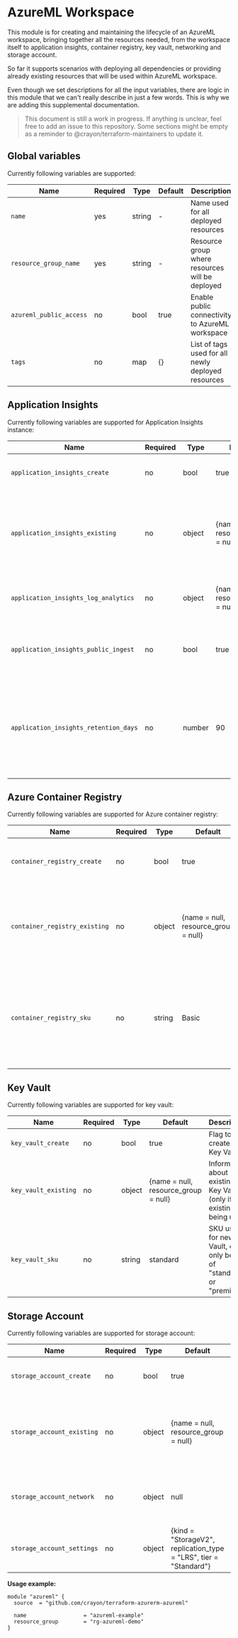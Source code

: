 # AzureML Workspace

This module is for creating and maintaining the lifecycle of an AzureML workspace, bringing together all the resources needed, from the workspace itself to application insights, container registry, key vault, networking and storage account.

So far it supports scenarios with deploying all dependencies or providing already existing resources that will be used within AzureML workspace.

Even though we set descriptions for all the input variables, there are logic in this module that we can't really describe in just a few words. This is why we are adding this supplemental documentation.

>This document is still a work in progress. If anything is unclear, feel free to add an issue to this repository. Some sections might be empty as a reminder to @crayon/terraform-maintainers to update it.

## Global variables

Currently following variables are supported:

| Name | Required | Type | Default | Description |
| ---- | -------- | ---- | ------- | ----------- |
| `name` | yes | string | - | Name used for all deployed resources |
| `resource_group_name` | yes | string | - | Resource group where resources will be deployed |
| `azureml_public_access` | no | bool | true | Enable public connectivity to AzureML workspace |
| `tags` | no | map | {} | List of tags used for all newly deployed resources |


## Application Insights

Currently following variables are supported for Application Insights instance:

| Name | Required | Type | Default | Description |
| ---- | -------- | ---- | ------- | ----------- |
| `application_insights_create` | no | bool | true | Flag to create new Application Insights |
| `application_insights_existing` | no | object | {name = null, resource_group = null} | Information about existing Application Insights instance (only if existing is being used) |
| `application_insights_log_analytics` | no | object | {name = null, resource_group = null} | Information about Log Analytics instance (if being used) |
| `application_insights_public_ingest` | no | bool | true | Enable public ingest of data to Application Insights |
| `application_insights_retention_days` | no | number | 90 | Retention period of data in Application Insights, can only be one of [30 60 90 120 180 270 365 550 730] |


## Azure Container Registry

Currently following variables are supported for Azure container registry:

| Name | Required | Type | Default | Description |
| ---- | -------- | ---- | ------- | ----------- |
| `container_registry_create` | no | bool | true | Flag to create new Azure Container Registry |
| `container_registry_existing` | no | object | {name = null, resource_group = null} | Information about existing Azure Container Registry (only if existing is being used) |
| `container_registry_sku` | no | string | Basic | SKU used for new Azure Container Registry, can only be one of "Basic", "Standard" or "Premium" |


## Key Vault

Currently following variables are supported for key vault:

| Name | Required | Type | Default | Description |
| ---- | -------- | ---- | ------- | ----------- |
| `key_vault_create` | no | bool | true | Flag to create new Key Vault |
| `key_vault_existing` | no | object | {name = null, resource_group = null} | Information about existing Key Vault (only if existing is being used) |
| `key_vault_sku` | no | string | standard | SKU used for new Key Vault, can only be one of "standard" or "premium" |


## Storage Account

Currently following variables are supported for storage account:

| Name | Required | Type | Default | Description |
| ---- | -------- | ---- | ------- | ----------- |
| `storage_account_create` | no | bool | true | Flag to create new Storage Account |
| `storage_account_existing` | no | object | {name = null, resource_group = null} | Information about existing Storage Account (only if existing is being used) |
| `storage_account_network` | no | object | null | Storage account network settings if new one is created |
| `storage_account_settings` | no | object | {kind = "StorageV2", replication_type = "LRS", tier = "Standard"} | Storage account settings if new one is created |

**Usage example:**

```hcl
module "azureml" {
  source  = "github.com/crayon/terraform-azurerm-azureml"

  name                  = "azureml-example"
  resource_group        = "rg-azureml-demo"
}
```
